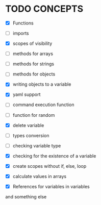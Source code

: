 # TODO CONCEPTS

- [x] Functions
- [ ] imports
- [x] scopes of visibility

- [ ] methods for arrays
- [ ] methods for strings
- [ ] methods for objects
- [x] writing objects to a variable
- [x] yaml support
- [ ] command execution function
- [ ] function for random
- [x] delete variable
- [ ] types conversion
- [ ] checking variable type
- [x] checking for the existence of a variable
- [x] create scopes without if, else, loop
- [x] calculate values in arrays
- [x] References for variables in variables

and something else
